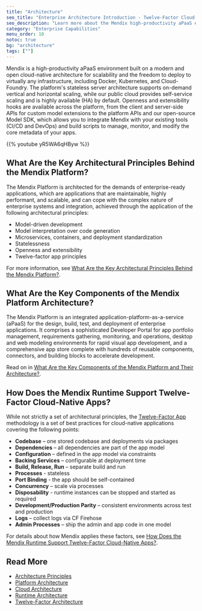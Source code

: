 ```yaml
---
title: "Architecture"
seo_title: "Enterprise Architecture Introduction - Twelve-Factor Cloud Native Apps"
seo_description: "Learn more about the Mendix high-productivity aPaaS environment, key architectural principles, components & runtime support for twelve-factor cloud native apps."
category: "Enterprise Capabilities"
menu_order: 10
notoc: true
bg: "architecture"
tags: [""]
---
```


Mendix is a high-productivity aPaaS environment built on a modern and open cloud-native architecture for scalability and the freedom to deploy to virtually any infrastructure, including Docker, Kubernetes, and Cloud-Foundry. The platform's stateless server architecture supports on-demand vertical and horizontal scaling, while our public cloud provides self-service scaling and is highly available (HA) by default. Openness and extensibility hooks are available across the platform, from the client and server-side APIs for custom model extensions to the platform APIs and our open-source Model SDK, which allows you to integrate Mendix with your existing tools (CI/CD and DevOps) and build scripts to manage, monitor, and modify the core metadata of your apps.

{{% youtube yR5WA6qHByw %}}

## What Are the Key Architectural Principles Behind the Mendix Platform?

The Mendix Platform is architected for the demands of enterprise-ready applications, which are applications that are maintainable, highly performant, and scalable, and can cope with the complex nature of enterprise systems and integration, achieved through the application of the following architectural principles:

* Model-driven development
* Model interpretation over code generation
* Microservices, containers, and deployment standardization
* Statelessness
* Openness and extensibility
* Twelve-factor app principles

For more information, see [What Are the Key Architectural Principles Behind the Mendix Platform?](architecture-principles#key-principles).

## What Are the Key Components of the Mendix Platform Architecture?

The Mendix Platform is an integrated application-platform-as-a-service (aPaaS) for the design, build, test, and deployment of enterprise applications. It comprises a sophisticated Developer Portal for app portfolio management, requirements gathering, monitoring, and operations, desktop and web modeling environments for rapid visual app development, and a comprehensive app store complete with hundreds of reusable components, connectors, and building blocks to accelerate development.

Read on in [What Are the Key Components of the Mendix Platform and Their Architecture?](platform-architecture#key-components).

## How Does the Mendix Runtime Support Twelve-Factor Cloud-Native Apps?

While not strictly a set of architectural principles, the [Twelve-Factor App](https://12factor.net/) methodology is a set of best practices for cloud-native applications covering the following points:

* **Codebase** – one stored codebase and deployments via packages
* **Dependencies** – all dependencies are part of the app model
* **Configuration** – defined in the app model via constraints
* **Backing Services** – configurable at deployment time
* **Build, Release, Run** – separate build and run
* **Processes** - stateless
* **Port Binding** - the app should be self-contained
* **Concurrency** – scale via processes
* **Disposability** - runtime instances can be stopped and started as required
* **Development/Production Parity** – consistent environments across test and production
* **Logs** – collect logs via CF Firehose
* **Admin Processes** – ship the admin and app code in one model

For details about how Mendix applies these factors, see [How Does the Mendix Runtime Support Twelve-Factor Cloud-Native Apps?](twelve-factor-architecture#12-factor).

## Read More

* [Architecture Principles](architecture-principles)
* [Platform Architecture](platform-architecture)
* [Cloud Architecture](cloud-architecture)
* [Runtime Architecture](runtime-architecture)
* [Twelve-Factor Architecture](twelve-factor-architecture)
